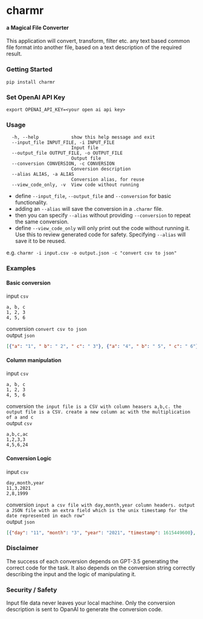 # charmr
#### a Magical File Converter

This application will convert, transform, filter etc. any text based common file format into another file, based on a text description of the required result. 

### Getting Started
```commandline
pip install charmr
```

### Set OpenAI API Key
```commandline
export OPENAI_API_KEY=<your open ai api key>
```

### Usage
```options:
  -h, --help            show this help message and exit
  --input_file INPUT_FILE, -i INPUT_FILE
                        Input file
  --output_file OUTPUT_FILE, -o OUTPUT_FILE
                        Output file
  --conversion CONVERSION, -c CONVERSION
                        Conversion description
  --alias ALIAS, -a ALIAS
                        Conversion alias, for reuse
  --view_code_only, -v  View code without running
  ```

* define `--input_file`, `--output_file` and `--conversion` for basic functionality.  
* adding an `--alias` will save the conversion in a `.charmr` file.  
* then you can specify `--alias` without providing `--conversion` to repeat the same conversion.  
* define `--view_code_only` will only print out the code without running it. Use this to review generated code for safety. Specifying `--alias` will save it to be reused.  

e.g. `charmr -i input.csv -o output.json -c "convert csv to json" `

### Examples
#### Basic conversion
input `csv`  
```
a, b, c
1, 2, 3
4, 5, 6
```
conversion `convert csv to json`  
output `json`
```json
[{"a": "1", " b": " 2", " c": " 3"}, {"a": "4", " b": " 5", " c": " 6"}]
```

#### Column manipulation
input `csv`  
```
a, b, c
1, 2, 3
4, 5, 6
```
conversion `the input file is a CSV with column heasers a,b,c. the output file is a CSV. create a new column ac with the multiplication of a and c`  
output `csv`
```
a,b,c,ac
1,2,3,3
4,5,6,24
```

#### Conversion Logic
input `csv`
```
day,month,year
11,3,2021
2,8,1999
```
conversion `input a csv file with day,month,year column headers. output a JSON file with an extra field which is the unix timestamp for the date represented in each row"`  
output `json`
```json
[{"day": "11", "month": "3", "year": "2021", "timestamp": 1615449600}, {"day": "2", "month": "8", "year": "1999", "timestamp": 933577200}]
```


### Disclaimer
The success of each conversion depends on GPT-3.5 generating the correct code for the task.
It also depends on the conversion string correctly describing the input and the logic of manipulating it.  


### Security / Safety
Input file data never leaves your local machine. Only the conversion description is sent to OpanAI to generate the conversion code.